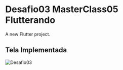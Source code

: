 # Desafio03 MasterClass05 Flutterando

A new Flutter project.

## Tela Implementada


![Desafio03](https://user-images.githubusercontent.com/105791594/189551747-9cb65981-349a-4d5f-be11-3a23a133998b.gif)
